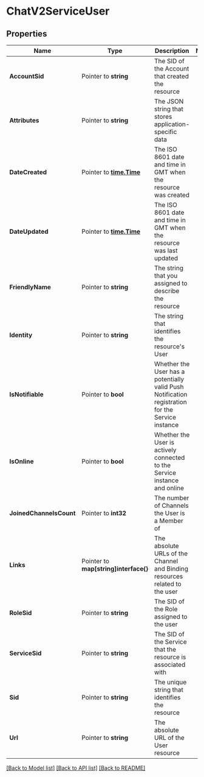 # ChatV2ServiceUser

## Properties

Name | Type | Description | Notes
------------ | ------------- | ------------- | -------------
**AccountSid** | Pointer to **string** | The SID of the Account that created the resource |
**Attributes** | Pointer to **string** | The JSON string that stores application-specific data |
**DateCreated** | Pointer to [**time.Time**](time.Time.md) | The ISO 8601 date and time in GMT when the resource was created |
**DateUpdated** | Pointer to [**time.Time**](time.Time.md) | The ISO 8601 date and time in GMT when the resource was last updated |
**FriendlyName** | Pointer to **string** | The string that you assigned to describe the resource |
**Identity** | Pointer to **string** | The string that identifies the resource's User |
**IsNotifiable** | Pointer to **bool** | Whether the User has a potentially valid Push Notification registration for the Service instance |
**IsOnline** | Pointer to **bool** | Whether the User is actively connected to the Service instance and online |
**JoinedChannelsCount** | Pointer to **int32** | The number of Channels the User is a Member of |
**Links** | Pointer to **map[string]interface{}** | The absolute URLs of the Channel and Binding resources related to the user |
**RoleSid** | Pointer to **string** | The SID of the Role assigned to the user |
**ServiceSid** | Pointer to **string** | The SID of the Service that the resource is associated with |
**Sid** | Pointer to **string** | The unique string that identifies the resource |
**Url** | Pointer to **string** | The absolute URL of the User resource |

[[Back to Model list]](../README.md#documentation-for-models) [[Back to API list]](../README.md#documentation-for-api-endpoints) [[Back to README]](../README.md)


